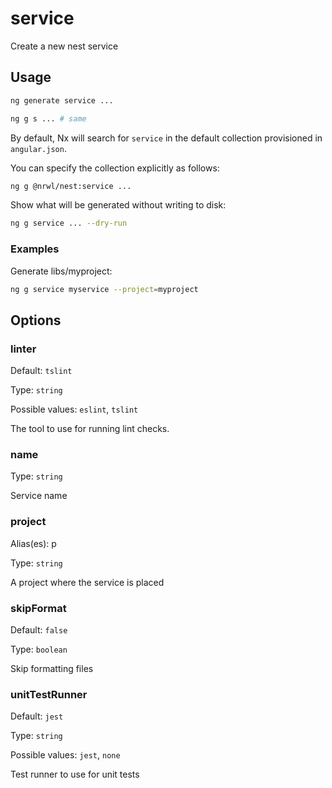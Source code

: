 # service

Create a new nest service

## Usage

```bash
ng generate service ...
```

```bash
ng g s ... # same
```

By default, Nx will search for `service` in the default collection provisioned in `angular.json`.

You can specify the collection explicitly as follows:

```bash
ng g @nrwl/nest:service ...
```

Show what will be generated without writing to disk:

```bash
ng g service ... --dry-run
```

### Examples

Generate libs/myproject:

```bash
ng g service myservice --project=myproject
```

## Options

### linter

Default: `tslint`

Type: `string`

Possible values: `eslint`, `tslint`

The tool to use for running lint checks.

### name

Type: `string`

Service name

### project

Alias(es): p

Type: `string`

A project where the service is placed

### skipFormat

Default: `false`

Type: `boolean`

Skip formatting files

### unitTestRunner

Default: `jest`

Type: `string`

Possible values: `jest`, `none`

Test runner to use for unit tests
